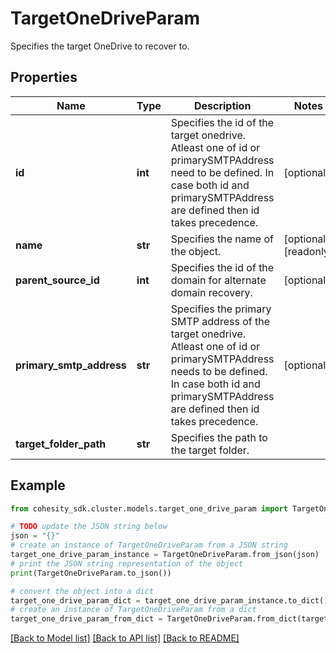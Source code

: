 # TargetOneDriveParam

Specifies the target OneDrive to recover to.

## Properties

Name | Type | Description | Notes
------------ | ------------- | ------------- | -------------
**id** | **int** | Specifies the id of the target onedrive. Atleast one of id or primarySMTPAddress need to be defined. In case both id and primarySMTPAddress are defined then id takes precedence. | [optional] 
**name** | **str** | Specifies the name of the object. | [optional] [readonly] 
**parent_source_id** | **int** | Specifies the id of the domain for alternate domain recovery. | [optional] 
**primary_smtp_address** | **str** | Specifies the primary SMTP address of the target onedrive. Atleast one of id or primarySMTPAddress needs to be defined. In case both id and primarySMTPAddress are defined then id takes precedence. | [optional] 
**target_folder_path** | **str** | Specifies the path to the target folder. | 

## Example

```python
from cohesity_sdk.cluster.models.target_one_drive_param import TargetOneDriveParam

# TODO update the JSON string below
json = "{}"
# create an instance of TargetOneDriveParam from a JSON string
target_one_drive_param_instance = TargetOneDriveParam.from_json(json)
# print the JSON string representation of the object
print(TargetOneDriveParam.to_json())

# convert the object into a dict
target_one_drive_param_dict = target_one_drive_param_instance.to_dict()
# create an instance of TargetOneDriveParam from a dict
target_one_drive_param_from_dict = TargetOneDriveParam.from_dict(target_one_drive_param_dict)
```
[[Back to Model list]](../README.md#documentation-for-models) [[Back to API list]](../README.md#documentation-for-api-endpoints) [[Back to README]](../README.md)


